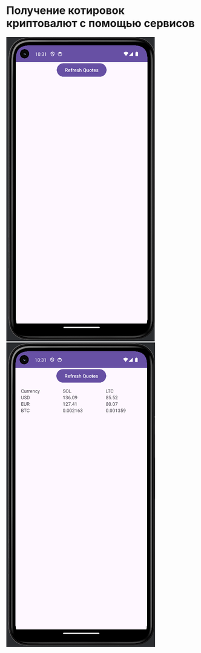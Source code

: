 # Получение котировок криптовалют с помощью сервисов

![png_1](https://github.com/NikitaBagulov/Cryptocurrency_quotes/blob/main/1.png)
![png_2](https://github.com/NikitaBagulov/Cryptocurrency_quotes/blob/main/2.png)